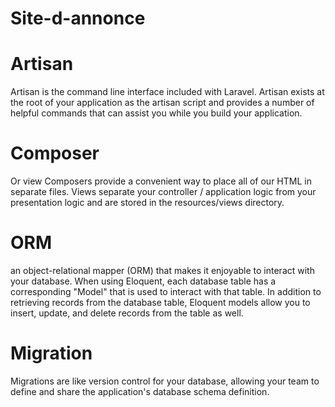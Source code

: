 # Site-d-annonce

# Artisan

Artisan is the command line interface included with Laravel. Artisan exists at the root of your application as the artisan script and provides a number of helpful commands that can assist you while you build your application.

# Composer

Or view Composers provide a convenient way to place all of our HTML in separate files. Views separate your controller / application logic from your presentation logic and are stored in the resources/views directory.

# ORM

an object-relational mapper (ORM) that makes it enjoyable to interact with your database. When using Eloquent, each database table has a corresponding "Model" that is used to interact with that table. In addition to retrieving records from the database table, Eloquent models allow you to insert, update, and delete records from the table as well.

# Migration

Migrations are like version control for your database, allowing your team to define and share the application's database schema definition.
